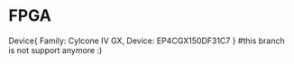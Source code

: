 # FPGA
Device{
	Family: Cylcone IV GX,
	Device: EP4CGX150DF31C7
}
#this branch is not support anymore :)
